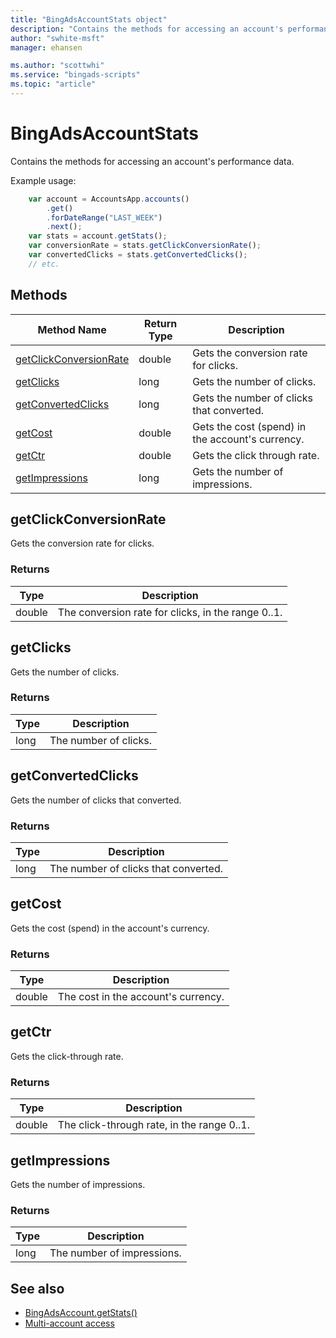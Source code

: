 ```yaml
---
title: "BingAdsAccountStats object"
description: "Contains the methods for accessing an account's performance data."
author: "swhite-msft"
manager: ehansen

ms.author: "scottwhi"
ms.service: "bingads-scripts"
ms.topic: "article"
---
```


# BingAdsAccountStats

Contains the methods for accessing an account's performance data.


Example usage:
```javascript
    var account = AccountsApp.accounts()
        .get()
        .forDateRange("LAST_WEEK")
        .next();
    var stats = account.getStats();
    var conversionRate = stats.getClickConversionRate();
    var convertedClicks = stats.getConvertedClicks();
    // etc.
```


## Methods
|Method Name|Return Type|Description|
|-|-|-
[getClickConversionRate](#getclickconversionrate)|double|Gets the conversion rate for clicks.
[getClicks](#getclicks)|long|Gets the number of clicks.
[getConvertedClicks](#getconvertedclicks)|long|Gets the number of clicks that converted.
[getCost](#getcost)|double|Gets the cost (spend) in the account's currency.
[getCtr](#getctr)|double|Gets the click through rate.
[getImpressions](#getimpressions)|long|Gets the number of impressions.


## <a name="getclickconversionrate"></a>getClickConversionRate
Gets the conversion rate for clicks.

### Returns
|Type|Description|
|-|-
double|The conversion rate for clicks, in the range 0..1.


## <a name="getclicks"></a>getClicks
Gets the number of clicks.

### Returns
|Type|Description|
|-|-
long|The number of clicks.


## <a name="getconvertedclicks"></a>getConvertedClicks
Gets the number of clicks that converted.

### Returns
|Type|Description|
|-|-
long|The number of clicks that converted.


## <a name="getcost"></a>getCost
Gets the cost (spend) in the account's currency.

### Returns
|Type|Description|
|-|-
double|The cost in the account's currency.


## <a name="getctr"></a>getCtr
Gets the click-through rate.

### Returns
|Type|Description|
|-|-
double|The click-through rate, in the range 0..1.


## <a name="getimpressions"></a>getImpressions
Gets the number of impressions.

### Returns
|Type|Description|
|-|-
long|The number of impressions.


## See also

- [BingAdsAccount.getStats()](BingAdsAccount.md#getstats)
- [Multi-account access](../guides/multi-account-access.md)